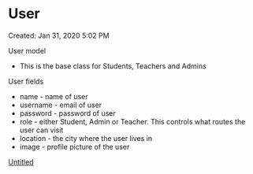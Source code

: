 # User

Created: Jan 31, 2020 5:02 PM

User model 

- This is the base class for Students, Teachers and Admins

User fields

- name - name of user
- username - email of user
- password - password of user
- role - either Student, Admin or Teacher. This controls what routes the user can visit
- location - the city where the user lives in
- image - profile picture of the user

[Untitled](User/Untitled%20Database.csv)